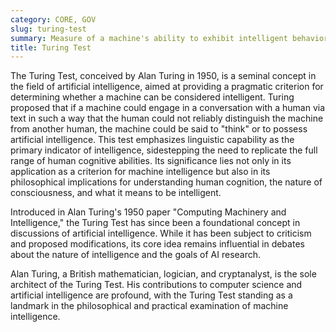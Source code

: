 ```yaml
---
category: CORE, GOV
slug: turing-test
summary: Measure of a machine's ability to exhibit intelligent behavior equivalent to, or indistinguishable from, that of a human.
title: Turing Test
---
```


The Turing Test, conceived by Alan Turing in 1950, is a seminal concept in the field of artificial intelligence, aimed at providing a pragmatic criterion for determining whether a machine can be considered intelligent. Turing proposed that if a machine could engage in a conversation with a human via text in such a way that the human could not reliably distinguish the machine from another human, the machine could be said to "think" or to possess artificial intelligence. This test emphasizes linguistic capability as the primary indicator of intelligence, sidestepping the need to replicate the full range of human cognitive abilities. Its significance lies not only in its application as a criterion for machine intelligence but also in its philosophical implications for understanding human cognition, the nature of consciousness, and what it means to be intelligent.

Introduced in Alan Turing's 1950 paper "Computing Machinery and Intelligence," the Turing Test has since been a foundational concept in discussions of artificial intelligence. While it has been subject to criticism and proposed modifications, its core idea remains influential in debates about the nature of intelligence and the goals of AI research.

Alan Turing, a British mathematician, logician, and cryptanalyst, is the sole architect of the Turing Test. His contributions to computer science and artificial intelligence are profound, with the Turing Test standing as a landmark in the philosophical and practical examination of machine intelligence.